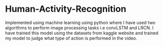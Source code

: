 # Human-Activity-Recognition

Implemented using machine learning using python where I have used two algorithms to perform image processing tasks i.e convLSTM and LRCN. I have trained this model using the datasets from kaggle website and trained my model to judge what type of action is performed in the video.
